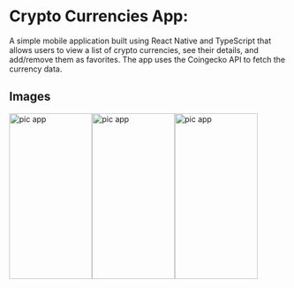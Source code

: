 # Crypto Currencies App:

A simple mobile application built using React Native and TypeScript that allows users to view a list of crypto currencies, see their details, and add/remove them as favorites. The app uses the Coingecko API to fetch the currency data.

## Images

<div style="display:flex">
<a href="https://github.com/francedermaz/challengeCryptoApp"><img src="https://i.ibb.co/CWdVyB2/pic3.jpg" alt="pic app" width="150" height="300" border="0"></a>
<a href="https://github.com/francedermaz/challengeCryptoApp"><img src="https://i.ibb.co/cg4pzc1/pic1.jpg" alt="pic app" width="150" height="300" border="0"></a>
<a href="https://github.com/francedermaz/challengeCryptoApp"><img src="https://i.ibb.co/6gYLZst/pic2.jpg" alt="pic app" width="150" height="300" border="0"></a>
</div>
